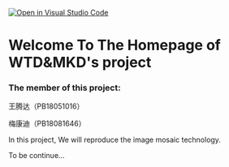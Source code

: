 [![Open in Visual Studio Code](https://classroom.github.com/assets/open-in-vscode-f059dc9a6f8d3a56e377f745f24479a46679e63a5d9fe6f495e02850cd0d8118.svg)](https://classroom.github.com/online_ide?assignment_repo_id=6409816&assignment_repo_type=AssignmentRepo)

# Welcome To The Homepage of WTD&MKD's project

### The member of this project:

王腾达（PB18051016）

梅康迪（PB18081646）

In this project, We will reproduce the image mosaic technology.

To be continue...
